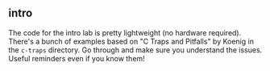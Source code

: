 ## intro

The code for the intro lab is pretty lightweight (no hardware required).
There's a bunch of examples based on "C Traps and Pitfalls" by Koenig
in the `c-traps` directory.  Go through and make sure you understand the
issues.   Useful reminders even if you know them!
